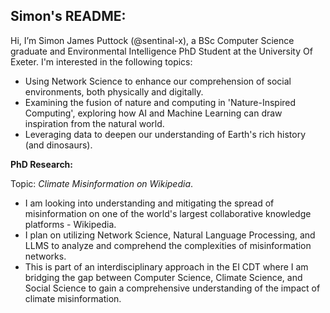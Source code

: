 ## Simon's README:
Hi, I’m Simon James Puttock (@sentinal-x), a BSc Computer Science graduate and Environmental Intelligence PhD Student at the University Of Exeter.
I'm interested in the following topics:

- Using Network Science to enhance our comprehension of social environments, both physically and digitally.
- Examining the fusion of nature and computing in 'Nature-Inspired Computing', exploring how AI and Machine Learning can draw inspiration from the natural world.
- Leveraging data to deepen our understanding of Earth's rich history (and dinosaurs).

**PhD Research:**

Topic: *Climate Misinformation on Wikipedia*.

- I am looking into understanding and mitigating the spread of misinformation on one of the world's largest collaborative knowledge platforms - Wikipedia.
- I plan on utilizing Network Science, Natural Language Processing, and LLMS to analyze and comprehend the complexities of misinformation networks.
- This is part of an interdisciplinary approach in the EI CDT where I am bridging the gap between Computer Science, Climate Science, and Social Science to gain a comprehensive understanding of the impact of climate misinformation.

<!---
sentinal-x/sentinal-x is a ✨ special ✨ repository because its `README.md` (this file) appears on your GitHub profile.
You can click the Preview link to take a look at your changes.
--->
